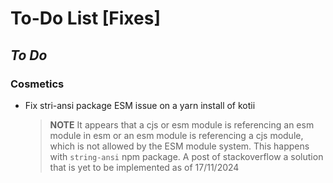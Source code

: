 # To-Do List [Fixes]

## **_To Do_**

### Cosmetics

- Fix stri-ansi package ESM issue on a yarn install of kotii
  > **NOTE** It appears that a cjs or esm module is referencing an esm module in esm or an esm module is referencing a cjs module, which is not allowed by the ESM module system. This happens with `string-ansi` npm package. A post of stackoverflow a solution that is yet to be implemented as of 17/11/2024

